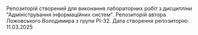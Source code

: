Репозиторій створений для виконання лабораторних робіт з дисципліни "Адміністрування інформаційних систем".
Репозиторій автора Ложовського Володимира з групи РІ-32.
Дата створення репозиторію: 11.03.2025